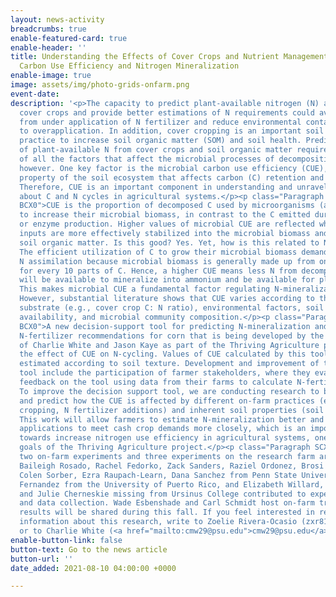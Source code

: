 ```yaml
---
layout: news-activity
breadcrumbs: true
enable-featured-card: true
enable-header: ''
title: Understanding the Effects of Cover Crops and Nutrient Management on Microbial
  Carbon Use Efficiency and Nitrogen Mineralization
enable-image: true
image: assets/img/photo-grids-onfarm.png
event-date: 
description: '<p>The capacity to predict plant-available nitrogen (N) accurately from
  cover crops and provide better estimations of N requirements could avoid yield loss
  from under application of N fertilizer and reduce environmental contamination due
  to overapplication. In addition, cover cropping is an important soil management
  practice to increase soil organic matter (SOM) and soil health. Predicting the release
  of plant-available N from cover crops and soil organic matter requires an understanding
  of all the factors that affect the microbial processes of decomposition and N mineralization,
  however. One key factor is the microbial carbon use efficiency (CUE), a critical
  property of the soil ecosystem that affects carbon (C) retention and N-mineralization.
  Therefore, CUE is an important component in understanding and unraveling questions
  about C and N cycles in agricultural systems.</p><p class="Paragraph SCXW37766466
  BCX0">CUE is the proportion of decomposed C used by microorganisms (as a food source)
  to increase their microbial biomass, in contrast to the C emitted during respiration
  or enzyme production. Higher values of microbial CUE are reflected when plant residue
  inputs are more effectively stabilized into the microbial biomass and ultimately
  soil organic matter. Is this good? Yes. Yet, how is this related to N availability?
  The efficient utilization of C to grow their microbial biomass demands greater microbial
  N assimilation because microbial biomass is generally made up from one part of N
  for every 10 parts of C. Hence, a higher CUE means less N from decomposing residues
  will be available to mineralize into ammonium and be available for plants to use.
  This makes microbial CUE a fundamental factor regulating N-mineralization rates.
  However, substantial literature shows that CUE varies according to the type of decomposing
  substrate (e.g., cover crop C: N ratio), environmental factors, soil inorganic N
  availability, and microbial community composition.</p><p class="Paragraph SCXW37766466
  BCX0">A new decision-support tool for predicting N-mineralization and adjusting
  N-fertilizer recommendations for corn that is being developed by the lab groups
  of Charlie White and Jason Kaye as part of the Thriving Agriculture project includes
  the effect of CUE on N-cycling. Values of CUE calculated by this tool are currently
  estimated according to soil texture. Development and improvement of the decision-support
  tool include the participation of farmer stakeholders, where they evaluate and give
  feedback on the tool using data from their farms to calculate N-fertilizer recommendations.
  To improve the decision support tool, we are conducting research to better understand
  and predict how the CUE is affected by different on-farm practices (e.g., cover
  cropping, N fertilizer additions) and inherent soil properties (soil texture variation).
  This work will allow farmers to estimate N-mineralization better and adjust N fertilizer
  applications to meet cash crop demands more closely, which is an important step
  towards increase nitrogen use efficiency in agricultural systems, one of the key
  goals of the Thriving Agriculture project.</p><p class="Paragraph SCXW37766466 BCX0">Currently,
  two on-farm experiments and three experiments on the research farm are established.
  Baileigh Rosado, Rachel Fedorko, Zack Sanders, Raziel Ordonez, Brosi Bradley, Madeline
  Colen Sorber, Ezra Raupach-Learn, Dana Sanchez from Penn State University, Leidy
  Fernandez from the University of Puerto Rico, and Elizabeth Willard, Austin Mickles,
  and Julie Cherneskie missing from Ursinus College contributed to experiment establishment
  and data collection. Wade Esbenshade and Carl Schmidt host on-farm trials. The preliminary
  results will be shared during this fall. If you feel interested in receiving more
  information about this research, write to Zoelie Rivera-Ocasio (zxr81@psu.edu),
  or to Charlie White (<a href="mailto:cmw29@psu.edu">cmw29@psu.edu</a>).</p><p></p>'
enable-button-link: false
button-text: Go to the news article
button-url: ''
date_added: 2021-08-10 04:00:00 +0000

---
```


